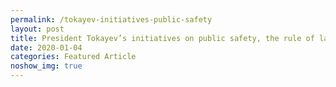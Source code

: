 ```yaml
---
permalink: /tokayev-initiatives-public-safety
layout: post
title: President Tokayev’s initiatives on public safety, the rule of law and human rights
date: 2020-01-04
categories: Featured Article
noshow_img: true
---
```

